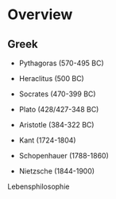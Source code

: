 # Overview

## Greek
- Pythagoras (570-495 BC)
- Heraclitus (500 BC)
- Socrates (470-399 BC)
- Plato (428/427-348 BC)
- Aristotle (384-322 BC)

- Kant (1724-1804)
- Schopenhauer (1788-1860)
- Nietzsche (1844-1900)

Lebensphilosophie  